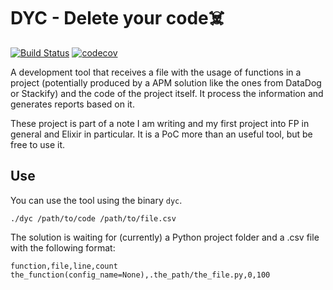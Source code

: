 # DYC - Delete your code☠️

[![Build Status](https://travis-ci.com/Jumpi96/dyc.svg?branch=master)](https://travis-ci.com/Jumpi96/dyc)
[![codecov](https://codecov.io/gh/Jumpi96/dyc/branch/master/graph/badge.svg)](https://codecov.io/gh/Jumpi96/dyc)

A development tool that receives a file with the usage of functions in a project (potentially produced by a APM solution like the ones from DataDog or Stackify) and the code of the project itself. It process the information and generates reports based on it.

These project is part of a note I am writing and my first project into FP in general and Elixir in particular. It is a PoC more than an useful tool, but be free to use it.

## Use

You can use the tool using the binary `dyc`.
```
./dyc /path/to/code /path/to/file.csv
```

The solution is waiting for (currently) a Python project folder and a .csv file with the following format:
```
function,file,line,count
the_function(config_name=None),.the_path/the_file.py,0,100
```
